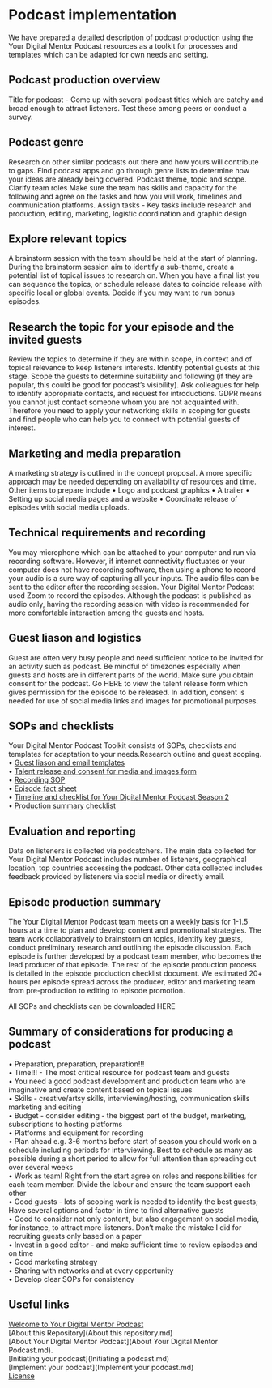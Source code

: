 # Podcast implementation
We have prepared a detailed description of podcast production using the Your Digital Mentor Podcast resources as a toolkit for processes and templates which can be adapted for own needs and setting.  
## Podcast production overview
Title for podcast - Come up with several podcast titles which are catchy and broad enough to attract listeners. Test these among peers or conduct a survey.

## Podcast genre
Research on other similar podcasts out there and how yours will contribute to gaps. Find podcast apps and go through genre lists to determine how your ideas are already being covered. Podcast theme, topic and scope.
Clarify team roles
Make sure the team has skills and capacity for the following and agree on the tasks and how you will work, timelines and communication platforms. Assign tasks - Key tasks include research and production, editing, marketing, logistic coordination and graphic design

## Explore relevant topics
A brainstorm session with the team should be held at the start of planning. During the brainstorm session aim to identify a sub-theme, create a potential list of topical issues to research on. When you have a final list you can sequence the topics, or schedule release dates to coincide release with specific local or global events. Decide if you may want to run bonus episodes.  

## Research the topic for your episode and the invited guests
Review the topics to determine if they are within scope, in context and of topical relevance to keep listeners interests. Identify potential guests at this stage. Scope the guests to determine suitability and following (if they are popular, this could be good for podcast’s visibility). Ask colleagues for help to identify appropriate contacts, and request for introductions. GDPR means you cannot just contact someone whom you are not acquainted with. Therefore you need to apply your networking skills in scoping for guests and find people who can help you to connect with potential guests of interest.

## Marketing and media preparation	
A marketing strategy is outlined in the concept proposal. A more specific approach may be needed depending on availability of resources and time.
Other items to prepare include
•	Logo and podcast graphics
•	A trailer
•	Setting up social media pages and a website
•	Coordinate release of episodes with social media uploads.

## Technical requirements and recording
You may microphone which can be attached to your computer and run via recording software. However, if internet connectivity fluctuates or your computer does not have recording software, then using a phone to record your audio is a sure way of capturing all your inputs. The audio files can be sent to the editor after the recording session. Your Digital Mentor Podcast used Zoom to record the episodes. Although the podcast is published as audio only, having the recording session with video is recommended for more comfortable interaction among the guests and hosts.

## Guest liason and logistics
Guest are often very busy people and need sufficient notice to be invited for an activity such as podcast. 
Be mindful of timezones especially when guests and hosts are in different parts of the world.
Make sure you obtain consent for the podcast. Go HERE to view the talent release form which gives permission for the episode to be released. In addition, consent is needed for use of social media links and images for promotional purposes.  

## SOPs and checklists	
Your Digital Mentor Podcast Toolkit consists of SOPs, checklists and templates for adaptation to your needs.Research outline and guest scoping.
•	[Guest liason and email templates](https://github.com/WCSCourses/YDMP/blob/main/Guest%20liason%20email%20templates.pdf)   
•	[Talent release and consent for media and images form](https://github.com/WCSCourses/YDMP/blob/main/Guest%20information%20collection%20forms.pdf)    
•	[Recording SOP](https://github.com/WCSCourses/YDMP/blob/main/SOP%20Recording%20episode%20-%20Intro_outro%20template.pdf)  
•	[Episode fact sheet](https://github.com/WCSCourses/YDMP/blob/main/S2_Template_factSheet.pdf)   
•	[Timeline and checklist for Your Digital Mentor Podcast Season 2](https://github.com/WCSCourses/YDMP/blob/main/YDMP%20production%20summary%20checklist%20and%20timelines.pdf)   
•	[Production summary checklist](https://github.com/WCSCourses/YDMP/blob/main/YDMP%20production%20summary%20checklist%20and%20timelines.pdf)

## Evaluation and reporting
Data on listeners is collected via podcatchers. The main data collected for Your Digital Mentor Podcast includes number of listeners, geographical location, top countries accessing the podcast. Other data collected includes feedback provided by listeners via social media or directly email.

## Episode production summary
The Your Digital Mentor Podcast team meets on a weekly basis for 1-1.5 hours at a time to plan and develop content and promotional strategies. The team work collaboratively to brainstorm on topics, identify key guests, conduct preliminary research and outlining the episode discussion. Each episode is further developed by a podcast team member, who becomes the lead producer of that episode. The rest of the episode production process is detailed in the episode production checklist document. We estimated 20+ hours per episode spread across the producer, editor and marketing team from pre-production to editing to episode promotion. 

All SOPs and checklists can be downloaded HERE

## Summary of considerations for producing a podcast
•	 Preparation, preparation, preparation!!!  
•	 Time!!! - The most critical resource for podcast team and guests    
•	 You need a good podcast development and production team who are imaginative and create content based on topical issues      
•	 Skills - creative/artsy skills, interviewing/hosting, communication  skills marketing and editing   
•	 Budget - consider editing - the biggest part of the budget, marketing, subscriptions to hosting platforms   
•	 Platforms and equipment for recording   
•	 Plan ahead e.g. 3-6 months before start of season you should work on a schedule including periods for interviewing. Best to schedule as many as possible    during a short period to allow for full attention than spreading out over several weeks    
•	 Work as team! Right from the start agree on roles and responsibilities for each team member. Divide the labour and ensure the team support each other   
•	 Good guests - lots of scoping work is needed to identify the best guests; Have several options and factor in time to find alternative guests    
•	 Good to consider not only content, but also engagement on social media, for instance, to attract more listeners. Don’t make the mistake I did for recruiting guests only based on a paper   
•	 Invest in a good editor - and make sufficient time to review episodes and on time   
•	 Good marketing strategy    
•	 Sharing with networks and at every opportunity   
•	 Develop clear SOPs for consistency     

## Useful links
[Welcome to Your Digital Mentor Podcast](README.md)      
[About this Repository](About this repository.md)             
[About Your Digital Mentor Podcast](About Your Digital Mentor Podcast.md).                          
[Initiating your podcast](Initiating a podcast.md)              
[Implement your podcast](Implement your podcast.md)        
[License](LICENSE.md)             

